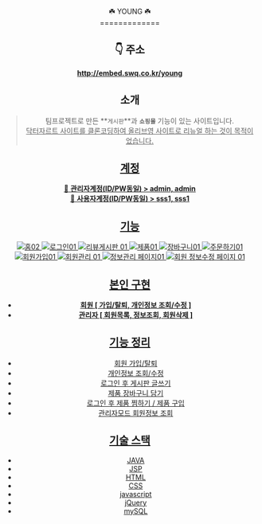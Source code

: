 <center>☘️ YOUNG ☘️<center/>
=============



## 👇 주소
**http://embed.swq.co.kr/young**




## 소개
> 팀프로젝트로 만든 **`게시판`**과 **`쇼핑몰`** 기능이 있는 사이트입니다.   
> <u>닥터자르트 사이트를 클론코딩하여 올리브영 사이트로 리뉴얼<u/> 하는 것이 목적이었습니다.       
      

    
## 계정        

🧐  **관리자계정(ID/PW동일)    >    admin,  admin**        
🙂  **사용자계정(ID/PW동일)    >    sss1,  sss1**        




## 기능

![홈02](https://user-images.githubusercontent.com/62224851/97671083-ebfeea80-1aca-11eb-8282-abef8eb7ec31.png)
![로그인01](https://user-images.githubusercontent.com/62224851/97671119-fe792400-1aca-11eb-9ffc-9ea6a2f7c1fb.png)
![리뷰게시판 01](https://user-images.githubusercontent.com/62224851/97671140-0933b900-1acb-11eb-9371-784e8c80b418.png)
![제품01](https://user-images.githubusercontent.com/62224851/97671162-12248a80-1acb-11eb-9e45-e3f183bfdca4.png)
![장바구니01](https://user-images.githubusercontent.com/62224851/97671185-1a7cc580-1acb-11eb-9e90-7f29c23fbc43.png)
![주문하기01](https://user-images.githubusercontent.com/62224851/97671206-22d50080-1acb-11eb-9502-a98879664691.png)
![회원가입01](https://user-images.githubusercontent.com/62224851/97671221-2b2d3b80-1acb-11eb-8f4b-127303299ce2.png)
![회원관리 01](https://user-images.githubusercontent.com/62224851/97671251-354f3a00-1acb-11eb-98c5-5015e48ace87.png)
![정보관리 페이지01](https://user-images.githubusercontent.com/62224851/97671272-3e400b80-1acb-11eb-9a99-0f31140bb19b.png)
![회원 정보수정 페이지 01](https://user-images.githubusercontent.com/62224851/97671280-45671980-1acb-11eb-9e05-1731f967b46c.png)        

    
    
    
## 본인 구현    

* **회원    [ 가입/탈퇴, 개인정보 조회/수정 ]**
* **관리자  [ 회원목록, 정보조회, 회원삭제 ]**     

    
    
    
## 기능 정리       

* 회원 가입/탈퇴
* 개인정보 조회/수정
* 로그인 후 게시판 글쓰기
* 제품 장바구니 담기
* 로그인 후 제품 찜하기 / 제품 구입
* 관리자모드 회원정보 조회     



    
## 기술 스택     

* JAVA
* JSP
* HTML
* CSS
* javascript
* jQuery
* mySQL

